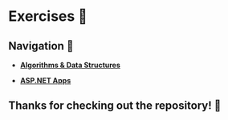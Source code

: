 # Exercises 🧮

## Navigation 🧭

- <strong><a href="https://github.com/viktorgkw/Exercises/tree/main/Other/ADS">Algorithms & Data Structures</a></strong>

- <strong><a href="https://github.com/viktorgkw/Exercises/tree/main/Other/ASPNET">ASP.NET Apps</a></strong>

## Thanks for checking out the repository! 💚
